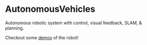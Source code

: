 # AutonomousVehicles
Autonomous robotic system with control, visual feedback, SLAM, &amp; planning.

Checkout some [demos](https://youtube.com/playlist?list=PLhhJhDNGEYMVUFpGpg8HKiuw8m8KAa2kH) of the robot!
